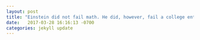```yaml
---
layout: post
title: "Einstein did not fail math. He did, however, fail a college entrance exam when he was 16 years old.  || https://www.washingtonpost.com/news/answer-sheet/wp/2016/02/11/was-albert-einstein-really-a-bad-student-who-failed-math/?utm_term=.60dbd2267e59"
date:   2017-03-28 16:16:13 -0700
categories: jekyll update
---
```

